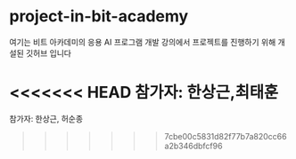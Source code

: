 # project-in-bit-academy
여기는 비트 아카데미의 응용 AI 프로그램 개발 강의에서 프로젝트를 진행하기 위해 개설된 깃허브 입니다

<<<<<<< HEAD
참가자: 한상근,최태훈
=======
참가자: 한상근, 허순종
>>>>>>> 7cbe00c5831d82f77b7a820cc66a2b346dbfcf96

